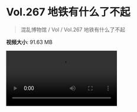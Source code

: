 # Vol.267 地铁有什么了不起

> 混乱博物馆 / Vol / Vol.267 地铁有什么了不起

**视频大小**: 91.63 MB

<div class="video"><video src="https://file.hsyhx.top/video/267.mp4" controls preload>🤔 您的浏览器不支持 video 标签</video></div>